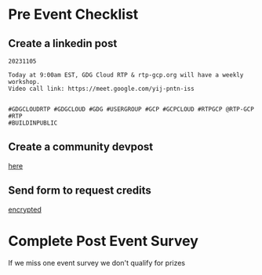 # Pre Event Checklist

## Create a linkedin post

```
20231105

Today at 9:00am EST, GDG Cloud RTP & rtp-gcp.org will have a weekly workshop.  
Video call link: https://meet.google.com/yij-pntn-iss


#GDGCLOUDRTP #GDGCLOUD #GDG #USERGROUP #GCP #GCPCLOUD #RTPGCP @RTP-GCP #RTP
#BUILDINPUBLIC

```

## Create a community devpost

<a href="https://gdg.community.dev/gdg-cloud-rtp/">here</a>

## Send form to request credits

[encrypted](secrets/urls/README.md)

# Complete Post Event Survey

If we miss one event survey we don't qualify for prizes
